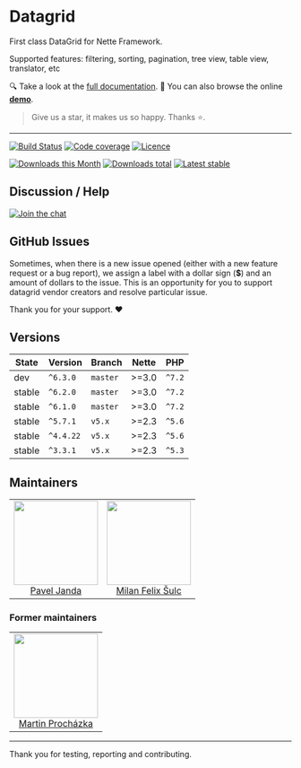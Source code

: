 # Datagrid

First class DataGrid for Nette Framework.

Supported features: filtering, sorting, pagination, tree view, table view, translator, etc

:mag: Take a look at the [full documentation](https://contributte.org/packages/contributte/datagrid/). 
:eyes: You can also browse the online **[demo](https://examples.planette.io/contributte/datagrid/)**.

> Give us a star, it makes us so happy. Thanks ⭐.️

-----

[![Build Status](https://img.shields.io/travis/contributte/datagrid.svg?style=flat-square)](https://travis-ci.org/contributte/datagrid)
[![Code coverage](https://img.shields.io/coveralls/contributte/datagrid.svg?style=flat-square)](https://coveralls.io/r/contributte/datagrid)
[![Licence](https://img.shields.io/packagist/l/ublaboo/datagrid.svg?style=flat-square)](https://packagist.org/packages/ublaboo/datagrid)

[![Downloads this Month](https://img.shields.io/packagist/dm/ublaboo/datagrid.svg?style=flat-square)](https://packagist.org/packages/ublaboo/datagrid)
[![Downloads total](https://img.shields.io/packagist/dt/ublaboo/datagrid.svg?style=flat-square)](https://packagist.org/packages/ublaboo/datagrid)
[![Latest stable](https://poser.pugx.org/ublaboo/datagrid/v/stable?format=flat-square)](https://packagist.org/packages/ublaboo/datagrid)

## Discussion / Help

[![Join the chat](https://img.shields.io/gitter/room/contributte/contributte.svg?style=flat-square)](http://bit.ly/ctteg)

## GitHub Issues

Sometimes, when there is a new issue opened (either with a new feature request or a bug report), we assign a label with a dollar sign (**$**) and an amount of dollars to the issue. This is an opportunity for you to support datagrid vendor creators and resolve particular issue.

Thank you for your support. ❤

## Versions

| State       | Version   | Branch   | Nette | PHP      |
|-------------|-----------|----------|-------|----------|
| dev         | `^6.3.0`  | `master` | >=3.0 | `^7.2` |
| stable      | `^6.2.0`  | `master` | >=3.0 | `^7.2` |
| stable      | `^6.1.0`  | `master` | >=3.0 | `^7.2` |
| stable      | `^5.7.1`  | `v5.x`   | >=2.3 | `^5.6` |
| stable      | `^4.4.22` | `v5.x`   | >=2.3 | `^5.6` |
| stable      | `^3.3.1`  | `v5.x`   | >=2.3 | `^5.3` |

## Maintainers

<table>
  <tbody>
    <tr>
      <td align="center">
        <a href="https://github.com/paveljanda">
            <img width="150" height="150" src="https://avatars0.githubusercontent.com/u/1488874?s=400&v=4">
        </a>
        </br>
        <a href="https://github.com/paveljanda">Pavel Janda</a>
      </td>
      <td align="center">
        <a href="https://github.com/f3l1x">
            <img width="150" height="150" src="https://avatars2.githubusercontent.com/u/538058?v=3&s=150">
        </a>
        </br>
        <a href="https://github.com/f3l1x">Milan Felix Šulc</a>
      </td>
    </tr>
  </tbody>
</table>

### Former maintainers

<table>
  <tbody>
    <tr>
      <td align="center">
        <a href="https://github.com/juniwalk">
            <img width="150" height="150" src="https://avatars0.githubusercontent.com/u/451918?s=400&v=4">
        </a>
        </br>
        <a href="https://github.com/juniwalk">Martin Procházka</a>
      </td>
    </tr>
  </tbody>
</table>

-----

Thank you for testing, reporting and contributing.
